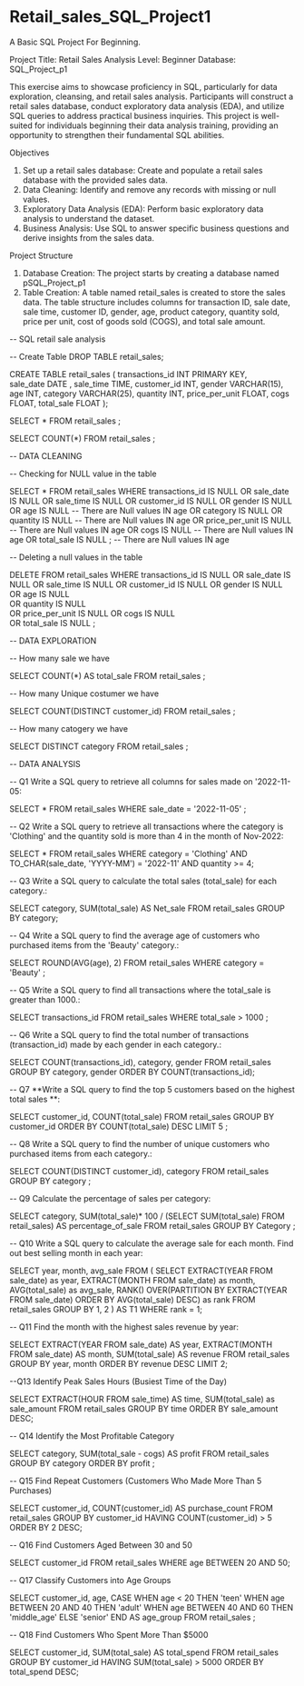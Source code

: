 # Retail_sales_SQL_Project1
A Basic SQL Project For Beginning. 

Project Title: Retail Sales Analysis
Level: Beginner
Database: SQL_Project_p1

This exercise aims to showcase proficiency in SQL, particularly for data exploration, cleansing, and retail sales analysis. Participants will construct a retail sales database, conduct exploratory data analysis (EDA), and utilize SQL queries to address practical business inquiries. This project is well-suited for individuals beginning their data analysis training, providing an opportunity to strengthen their fundamental SQL abilities.

Objectives 
1. Set up a retail sales database: Create and populate a retail sales database with the provided sales data.
2. Data Cleaning: Identify and remove any records with missing or null values.
3. Exploratory Data Analysis (EDA): Perform basic exploratory data analysis to understand the dataset.
4. Business Analysis: Use SQL to answer specific business questions and derive insights from the sales data.

Project Structure
1. Database Creation: The project starts by creating a database named pSQL_Project_p1
2. Table Creation: A table named retail_sales is created to store the sales data. The table structure includes columns for transaction ID, sale date, sale time, customer ID, gender, age, product category, quantity sold, price per unit, cost of goods sold (COGS), and total sale amount.



-- SQL retail sale analysis 

-- Create Table
DROP TABLE retail_sales;

CREATE TABLE retail_sales
	(
	 transactions_id INT PRIMARY KEY, 	
	 sale_date DATE ,
	 sale_time TIME,
	 customer_id INT,
	 gender VARCHAR(15),
	 age INT,
	 category VARCHAR(25),
	 quantity INT,
	 price_per_unit FLOAT,
	 cogs FLOAT,
	 total_sale FLOAT 
	);
	
SELECT * FROM retail_sales ;

SELECT COUNT(*) FROM retail_sales ;


-- DATA CLEANING

-- Checking for NULL value in the table

SELECT * FROM retail_sales
WHERE transactions_id IS NULL 
	OR  sale_date IS NULL 
	OR sale_time IS NULL 
	OR customer_id IS NULL 
	OR gender IS NULL 
	OR age IS NULL               -- There are Null values IN age
	OR category IS NULL 
	OR quantity IS NULL             -- There are Null values IN age
	OR price_per_unit IS NULL      -- There are Null values IN age
	OR cogs IS NULL      -- There are Null values IN age
	OR total_sale IS NULL ;     -- There are Null values IN age

-- Deleting a null values in the table 

DELETE FROM retail_sales 
	WHERE transactions_id IS NULL 
	OR  sale_date IS NULL 
	OR sale_time IS NULL 
	OR customer_id IS NULL 
	OR gender IS NULL 
	OR age IS NULL              
	OR quantity IS NULL           
	OR price_per_unit IS NULL
	OR cogs IS NULL      
	OR total_sale IS NULL ;
	
	
-- DATA EXPLORATION

-- How many sale we have 

SELECT COUNT(*) AS total_sale FROM retail_sales ;

-- How many Unique costumer we have 

SELECT COUNT(DISTINCT customer_id) 
	FROM retail_sales ;

-- How many catogery we have 

SELECT DISTINCT category 
	FROM retail_sales ;

-- DATA ANALYSIS 

-- Q1 Write a SQL query to retrieve all columns for sales made on '2022-11-05:

SELECT * FROM retail_sales
	WHERE sale_date = '2022-11-05' ;
	
-- Q2 Write a SQL query to retrieve all transactions where the category is 'Clothing' and the quantity sold is more than 4 in the month of Nov-2022:	


SELECT * FROM retail_sales 
	WHERE category = 'Clothing'
		AND 
			TO_CHAR(sale_date, 'YYYY-MM') = '2022-11' 
		AND 
			quantity >= 4;
			
			
-- Q3 Write a SQL query to calculate the total sales (total_sale) for each category.:

SELECT category, SUM(total_sale) AS Net_sale 
	FROM retail_sales
	GROUP BY category;
	
	
-- Q4 Write a SQL query to find the average age of customers who purchased items from the 'Beauty' category.:

SELECT ROUND(AVG(age), 2) 
	FROM retail_sales 
	WHERE category = 'Beauty' ;
	
	
-- Q5 Write a SQL query to find all transactions where the total_sale is greater than 1000.:
 
SELECT transactions_id 
	FROM retail_sales
	WHERE total_sale > 1000 ;
 
 -- Q6 Write a SQL query to find the total number of transactions (transaction_id) made by each gender in each category.:
 
 SELECT COUNT(transactions_id), category, gender
 	FROM retail_sales
	GROUP BY category, gender
	ORDER BY COUNT(transactions_id);
	
-- Q7 **Write a SQL query to find the top 5 customers based on the highest total sales **:

SELECT customer_id, COUNT(total_sale)
	FROM retail_sales
	GROUP BY customer_id 
	ORDER BY COUNT(total_sale) DESC
	LIMIT 5 ;
	
-- Q8 Write a SQL query to find the number of unique customers who purchased items from each category.:

SELECT COUNT(DISTINCT customer_id), category
	FROM retail_sales 
	GROUP BY category ;
	
-- Q9 Calculate the percentage of sales per category:

SELECT category, 
	SUM(total_sale)* 100 /
		(SELECT SUM(total_sale) FROM retail_sales) AS percentage_of_sale 
	FROM retail_sales 
	GROUP BY Category ;
	
-- Q10 Write a SQL query to calculate the average sale for each month. Find out best selling month in each year:


SELECT 
		year, month, avg_sale 
		FROM
(
	SELECT 
    EXTRACT(YEAR FROM sale_date) as year,
    EXTRACT(MONTH FROM sale_date) as month,
    AVG(total_sale) as avg_sale,
    RANK() OVER(PARTITION BY EXTRACT(YEAR FROM sale_date) ORDER BY AVG(total_sale) DESC) as rank
FROM retail_sales
GROUP BY 1, 2 
) AS T1
WHERE rank = 1;



-- Q11 Find the month with the highest sales revenue by year:

SELECT 
	EXTRACT(YEAR FROM sale_date) AS year,
	EXTRACT(MONTH FROM sale_date) AS month,
	SUM(total_sale) AS revenue
	FROM retail_sales
	GROUP BY year, month
	ORDER BY revenue DESC
	LIMIT 2;
	

--Q13 Identify Peak Sales Hours (Busiest Time of the Day)

SELECT 
	EXTRACT(HOUR FROM sale_time) AS time,
	SUM(total_sale) as sale_amount
	FROM retail_sales
	GROUP BY time 
	ORDER BY sale_amount DESC;

	
	
-- Q14  Identify the Most Profitable Category

SELECT 
	category,
	SUM(total_sale - cogs) AS profit
FROM retail_sales
GROUP BY category 
	ORDER BY profit ;
	

-- Q15 Find Repeat Customers (Customers Who Made More Than 5 Purchases)

SELECT customer_id, COUNT(customer_id) AS purchase_count
FROM retail_sales
	GROUP BY customer_id
	HAVING COUNT(customer_id) > 5
	ORDER BY 2 DESC;
	
	
-- Q16  Find Customers Aged Between 30 and 50 

SELECT 
	customer_id
FROM retail_sales 
	WHERE age BETWEEN 20 AND 50;
	
-- Q17 Classify Customers into Age Groups 

SELECT customer_id, age, 
  CASE
  	WHEN age < 20 THEN 'teen'
	WHEN age BETWEEN 20 AND 40 THEN 'adult'
	WHEN age BETWEEN 40 AND 60 THEN 'middle_age'
	ELSE 'senior'
	END AS age_group
FROM retail_sales ;
	 
	 
-- Q18  Find Customers Who Spent More Than $5000

SELECT customer_id, SUM(total_sale) AS total_spend
FROM retail_sales
GROUP BY customer_id 
	HAVING SUM(total_sale) > 5000 
	ORDER BY total_spend DESC;


